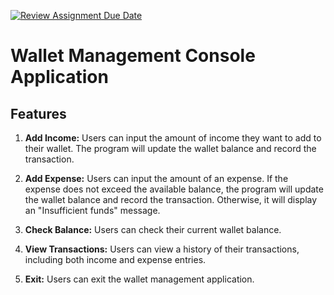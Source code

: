 [![Review Assignment Due Date](https://classroom.github.com/assets/deadline-readme-button-24ddc0f5d75046c5622901739e7c5dd533143b0c8e959d652212380cedb1ea36.svg)](https://classroom.github.com/a/hy8NMZUz)

# Wallet Management Console Application

## Features

1. **Add Income:** Users can input the amount of income they want to add to their wallet. The program will update the wallet balance and record the transaction.

2. **Add Expense:** Users can input the amount of an expense. If the expense does not exceed the available balance, the program will update the wallet balance and record the transaction. Otherwise, it will display an "Insufficient funds" message.

3. **Check Balance:** Users can check their current wallet balance.

4. **View Transactions:** Users can view a history of their transactions, including both income and expense entries.

5. **Exit:** Users can exit the wallet management application.
